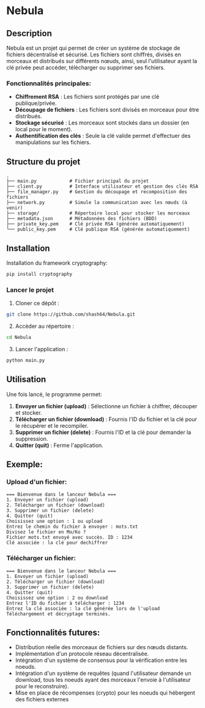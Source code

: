 # Nebula

## Description
Nebula est un projet qui permet de créer un système de stockage de fichiers décentralisé et sécurisé. Les fichiers sont chiffrés, divisés en morceaux et distribués sur différents nœuds, ainsi, seul l'utilisateur ayant la clé privée peut accéder, télécharger ou supprimer ses fichiers.

### Fonctionnalités principales:
- **Chiffrement RSA** : Les fichiers sont protégés par une clé publique/privée.
- **Découpage de fichiers** : Les fichiers sont divisés en morceaux pour être distribués.
- **Stockage sécurisé** : Les morceaux sont stockés dans un dossier (en local pour le moment).
- **Authentification des clés** : Seule la clé valide permet d'effectuer des manipulations sur les fichiers.

## Structure du projet

```
.
├── main.py            # Fichier principal du projet
├── client.py          # Interface utilisateur et gestion des clés RSA
├── file_manager.py    # Gestion du découpage et recomposition des fichiers
├── network.py         # Simule la communication avec les nœuds (à venir)
├── storage/           # Répertoire local pour stocker les morceaux
├── metadata.json      # Métadonnées des fichiers (BDD)
├── private_key.pem    # Clé privée RSA (générée automatiquement)
└── public_key.pem     # Clé publique RSA (générée automatiquement)
```

## Installation

Installation du framework cryptography:
```bash
pip install cryptography
```

### Lancer le projet
1. Cloner ce dépôt :
```bash
git clone https://github.com/shash64/Nebula.git
```
2. Accèder au répertoire :
```bash
cd Nebula
```
3. Lancer l'application :
```bash
python main.py
```

## Utilisation
Une fois lancé, le programme permet:
1. **Envoyer un fichier (upload)** : Sélectionne un fichier à chiffrer, découper et stocker.
2. **Télécharger un fichier (download)** : Fournis l'ID du fichier et la clé pour le récupérer et le recompiler.
3. **Supprimer un fichier (delete)** : Fournis l'ID et la clé pour demander la suppression.
4. **Quitter (quit)** : Ferme l'application.

## Exemple:
### Upload d'un fichier:
```
=== Bienvenue dans le lanceur Nebula ===
1. Envoyer un fichier (upload)
2. Télécharger un fichier (download)
3. Supprimer un fichier (delete)
4. Quitter (quit)
Choisissez une option : 1 ou upload
Entrez le chemin du fichier à envoyer : mots.txt
Divisez le fichier en Mo/Ko ? 
Fichier mots.txt envoyé avec succès. ID : 1234
Clé associée : la clé pour dechiffrer 
```

### Télécharger un fichier:
```
=== Bienvenue dans le lanceur Nebula ===
1. Envoyer un fichier (upload)
2. Télécharger un fichier (download)
3. Supprimer un fichier (delete)
4. Quitter (quit)
Choisissez une option : 2 ou download
Entrez l'ID du fichier à télécharger : 1234
Entrez la clé associée : la clé générée lors de l'upload
Téléchargement et décryptage terminés.
```

## Fonctionnalités futures:
- Distribution réelle des morceaux de fichiers sur des nœuds distants.
- Implémentation d'un protocole réseau décentralisée.
- Intégration d'un système de consensus pour la vérification entre les noeuds.
- Intégration d'un système de requêtes (quand l'utilisateur demande un download, tous les noeuds ayant des morceaux l'envoie à l'utilisateur pour le reconstruire).
- Mise en place de récompenses (crypto) pour les noeuds qui hébergent des fichiers externes


